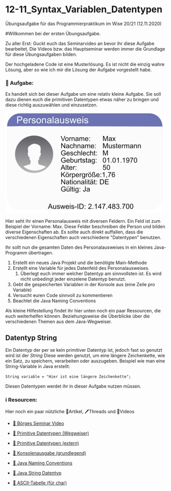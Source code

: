 # 12-11_Syntax_Variablen_Datentypen
Übungsaufgabe für das Programmierpraktikum im Wise 20/21 (12.11.2020)

#Willkommen bei der ersten Übungsaufgabe.

Zu aller Erst: Guckt euch das Seminarvideo an bevor ihr diese Aufgabe bearbeitet.
Die Videos bzw. das Hauptseminar werden immer die Grundlage für diese Übungsaufgaben bilden.

Der hochgeladene Code ist eine Musterlösung. Es ist nicht die einzig wahre Lösung, aber so wie ich mir die Lösung der Aufgabe vorgestellt habe.

### 📝 Aufgabe:

Es handelt sich bei dieser Aufgabe um eine relativ kleine Aufgabe. Sie soll dazu dienen euch die primitiven Datentypen etwas näher zu bringen und diese richtig auszuwählen und einzusetzen.

![personalausweis](https://raw.githubusercontent.com/Demirro/12-11_Syntax_Variablen_Datentypen/main/PersonalAusweis_Java.jpg)

Hier seht ihr einen Personalausweis mit diversen Feldern. Ein Feld ist zum Beispiel der Vorname: Max. Diese Felder beschreiben die Person und bilden diverse Eigenschaften ab.
Es sollte auch direkt auffallen, dass die verschiedenen Eigenschaften auch verschiedene "Datentypen" benutzen.

Ihr sollt nun die gesamten Daten des Personalausweises in ein kleines Java-Programm übertragen. 
1. Erstellt ein neues Java Projekt und die benötigte Main-Methode
2. Erstellt eine Variable für jedes Datenfeld des Personalausweises.
    1. Überlegt euch immer welcher Datentyp am sinnvollsten ist. Es wird nicht unbedingt jeder einzelene Datentyp benutzt.
3. Gebt die gespeicherten Variablen in der Konsole aus (eine Zeile pro Variable)
4. Versucht euren Code sinnvoll zu kommentieren
5. Beachtet die Java Naming Conventions

Als kleine Hilfestellung findet ihr hier unten noch ein paar Ressourcen, die euch weiterhelfen können. Beziehungsweise die Überblicke über die verschiedenen Themen aus dem Java-Wegweiser.

## Datentyp String
Ein Datentyp der per se kein primitiver Datentyp ist, jedoch fast so genutzt wird ist der *String*
Diese werden genutzt, um eine längere Zeichenkette, wie ein Satz, zu speichern, verarbeiten oder auszugeben. Beispiel wie man eine String-Variable in Java erstellt:

`String variable = "Hier ist eine längere Zeichenkette";`

Diesen Datentypen werdet ihr in dieser Aufgabe nutzen müssen.

    
### ℹ️ Resourcen:
Hier noch ein paar nützliche 📃Artikel, 🖊️Threads und 🎥Videos

- [🎥 Börges Seminar Video](https://www.ilias.uni-koeln.de/ilias/ilias.php?ref_id=3638292&eid=ccc0c271-a980-47c7-8484-c1160a1e6933&cmd=streamVideo&cmdClass=xoctplayergui&cmdNode=wn:os:17u:185&baseClass=ilrepositorygui)

- [📃 Primitive Datentypen (Wegweiser)](https://github.com/DH-Cologne/java-wegweiser/blob/master/articles/Datentypen.md)
- [📃 Primitive Datentypen (extern)](https://de.wikibooks.org/wiki/Java_Standard:_Primitive_Datentypen)
- [📃 Konsolenausgabe (grundlegend)](https://www.geeksforgeeks.org/system-out-println-in-java/)
- [📃 Java Naming Conventions](https://github.com/DH-Cologne/java-wegweiser/blob/master/articles/Naming-Conventions.md)
- [📃 Java String Datentyp](https://www.inf.fh-flensburg.de/lang/prog/string.htm)
- [📃 ASCII-Tabelle (für char)](https://www.torsten-horn.de/techdocs/ascii.htm)
